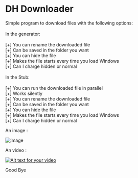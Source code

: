 DH Downloader
=============

Simple program to download files with the following options:<br>
<br>
In the generator:<br>
<br>
[+] You can rename the downloaded file<br>
[+] Can be saved in the folder you want<br>
[+] You can hide the file<br>
[+] Makes the file starts every time you load Windows<br>
[+] Can I charge hidden or normal<br>
<br>
In the Stub:<br>
<br>
[+] You can run the downloaded file in parallel<br>
[+] Works silently<br>
[+] You can rename the downloaded file<br>
[+] Can be saved in the folder you want<br>
[+] You can hide the file<br>
[+] Makes the file starts every time you load Windows<br>
[+] Can I charge hidden or normal<br>

An image : 

![image](http://doddyhackman.webcindario.com/images/dhdown10.jpg)

An video : 

[![Alt text for your video](http://img.youtube.com/vi/-cKADPnxPoc/0.jpg)](http://www.youtube.com/watch?v=-cKADPnxPoc)

Good Bye
